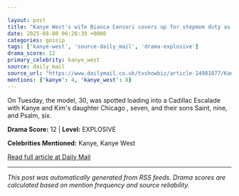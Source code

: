 ```yaml
---

layout: post
title: "Kanye West's wife Bianca Censori covers up for stepmom duty as she takes rapper's kids out in LA""
date: 2025-08-08 06:28:39 +0000
categories: gossip
tags: ['kanye-west', 'source-daily_mail', 'drama-explosive']
drama_score: 12
primary_celebrity: kanye_west
source: daily_mail
source_url: "https://www.dailymail.co.uk/tvshowbiz/article-14981877/Kanye-West-wife-Bianca-Censori-stepmom-duty-kids-LA.html?ns_mchannel=rss&ito=1490&ns_campaign=1490""
mentions: {'kanye': 4, 'kanye_west': 8}
---
```



On Tuesday, the model, 30, was spotted loading into a Cadillac Escalade with Kanye and Kim's daughter Chicago , seven, and their sons Saint, nine, and Psalm, six.

**Drama Score:** 12 | **Level:** EXPLOSIVE

**Celebrities Mentioned:** Kanye, Kanye West

[Read full article at Daily Mail](https://www.dailymail.co.uk/tvshowbiz/article-14981877/Kanye-West-wife-Bianca-Censori-stepmom-duty-kids-LA.html?ns_mchannel=rss&ito=1490&ns_campaign=1490)

---


*This post was automatically generated from RSS feeds. Drama scores are calculated based on mention frequency and source reliability.*

